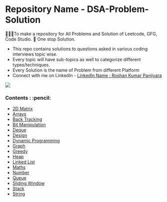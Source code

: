 # Repository Name - DSA-Problem-Solution

🦸🏻‍♂️To make a repository for All Problems and Solution of Leetcode, GFG, Code Studio. :checkered_flag: One stop Solution.  
<ul>
 <li>This repo contains solutions to questions asked in various coding interviews topic wise.</li>
 <li>Every topic will have sub-topics as well to categorize different types/techniques.</li>
 <li>Every Solution is the name of Problem from different Platform</li>
 <li> Connect with me on LinkedIn - <a href="https://www.linkedin.com/in/roshankumarpanjiyara/">LinkedIn Name : Roshan Kumar Panjiyara</a></li>
</ul>

![](https://komarev.com/ghpvc/?username=roshankumarpanjiyara)
 
<h3>Contents : :pencil:</h3>
<ul>
  <li><a href="https://github.com/roshankumarpanjiyara/DSA-Problem-Solution/tree/main/2D-Matrix">2D Matrix</a></li>
  <li><a href="https://github.com/roshankumarpanjiyara/DSA-Problem-Solution/tree/main/Arrays">Arrays</a></li>
  <li><a href="https://github.com/roshankumarpanjiyara/DSA-Problem-Solution/tree/main/Back%20Tracking">Back Tracking</a></li>
  <li><a href="https://github.com/roshankumarpanjiyara/DSA-Problem-Solution/tree/main/Bit%20Manipulation">Bit Manipulation</a></li>
  <li><a href="https://github.com/roshankumarpanjiyara/DSA-Problem-Solution/tree/main/Deque">Deque</a></li>
  <li><a href="https://github.com/roshankumarpanjiyara/DSA-Problem-Solution/tree/main/Design">Design</a></li>
  <li><a href="https://github.com/roshankumarpanjiyara/DSA-Problem-Solution/tree/main/Dynamic%20Programming">Dynamic Programming</a></li>
  <li><a href="https://github.com/roshankumarpanjiyara/DSA-Problem-Solution/tree/main/Graph">Graph</a></li>
  <li><a href="https://github.com/roshankumarpanjiyara/DSA-Problem-Solution/tree/main/Greedy">Greedy</a></li>
  <li><a href="https://github.com/roshankumarpanjiyara/DSA-Problem-Solution/tree/main/Heap">Heap</a></li>
  <li><a href="https://github.com/roshankumarpanjiyara/DSA-Problem-Solution/tree/main/Linked%20List">Linked List</a></li>
  <li><a href="https://github.com/roshankumarpanjiyara/DSA-Problem-Solution/tree/main/Maths">Maths</a></li>
  <li><a href="https://github.com/roshankumarpanjiyara/DSA-Problem-Solution/tree/main/Number">Number</a></li>
  <li><a href="https://github.com/roshankumarpanjiyara/DSA-Problem-Solution/tree/main/Queue">Queue</a></li>
  <li><a href="https://github.com/roshankumarpanjiyara/DSA-Problem-Solution/tree/main/Sliding%20Window">Sliding Window</a></li>
  <li><a href="https://github.com/roshankumarpanjiyara/DSA-Problem-Solution/tree/main/Stack">Stack</a></li>
  <li><a href="https://github.com/roshankumarpanjiyara/DSA-Problem-Solution/tree/main/String">String</a></li>
</ul>
